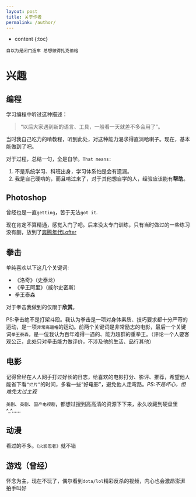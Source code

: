 ```yaml
---
layout: post
title: 关于作者
permalink: /author/
---
```


* content
{:toc}




`自以为是闭门造车 总想做得扎克伯格`


兴趣
==========


编程
----------


学习编程中听过这种描述：

>  “以后大家遇到新的语言、工具，一般看一天就差不多会用了”。

当时我自己吃力的啃教程，听到此处，对这种能力渴求得直淌哈喇子。现在，基本能做到了吧。

对于过程，总结一句，全是自学。`That means:`


1. 不是系统学习、科班出身，学习体系怕是会有遗漏。
2. 我是自己硬啃的，而且啃过来了，对于其他想自学的人，经验应该能有**帮助**。

Photoshop
----------


曾经也是一直`getting`，苦于无法`got it`.

现在肯定不算精通，感觉入门了吧。后来没太专门训练，只有当时做过的一些练习没有删，放到了[奔腾年代Lofter](http://myladyjava.lofter.com/)

拳击
----------


单纯喜欢以下这几个关键词:


- 《洛奇》（史泰龙）
- 《拳王阿里》（威尔史密斯）
- 拳王泰森

对于拳击我做到的仅限于**欣赏**。

PS:拳击绝不是打架斗殴。我认为拳击是一项对身体素质、技巧要求都十分严苛的运动，是一项`非常高逼格`的运动。前两个关键词是非常励志的电影，最后一个关键词`拳王泰森`，是一位我认为百年难得一遇的、能力超群的重拳王。（评论一个人要客观公正，此处只对拳击能力做评价，不涉及他的生活、品行其他）

电影
----------


记得曾经在人人网手打过好长的日志，给喜欢的电影打分、影评、推荐，希望他人能省下看`“烂片”`的时间，多看一些“好电影”，避免他人走弯路。*PS:不是坏心，但难免太过主观*

`美剧`、`英剧`、`国产电视剧`，都想过搜到高高清的资源下下来，永久收藏到硬盘里^_^……

动漫
----------


看过的不多。`《火影忍者》`就不错

游戏（曾经）
----------

怀念为主，现在不玩了，偶尔看到`dota/lol`精彩反杀的视频，内心也会激昂澎湃拍手叫好
